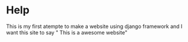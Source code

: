 # Help
This is my first atempte to make a website using django framework and I want this site to say " This is a awesome website"
